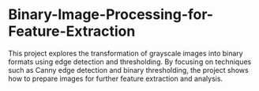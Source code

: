 # Binary-Image-Processing-for-Feature-Extraction
This project explores the transformation of grayscale images into binary formats using edge detection and thresholding. By focusing on techniques such as Canny edge detection and binary thresholding, the project shows how to prepare images for further feature extraction and analysis.
